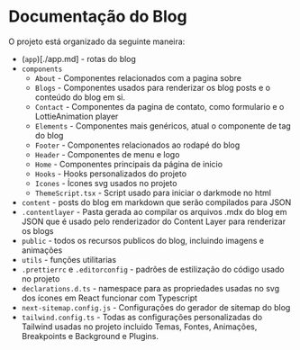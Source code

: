 # Documentação do Blog

O projeto está organizado da seguinte maneira:

- (`app`)[./app.md] - rotas do blog
- `components`
    - `About` - Componentes relacionados com a pagina sobre
    - `Blogs` - Componentes usados para renderizar os blog posts e o conteúdo do blog em si.
    - `Contact` - Componentes da pagina de contato, como formulario e o LottieAnimation player
    - `Elements` - Componentes mais genéricos, atual o componente de tag do blog
    - `Footer` - Componentes relacionados ao rodapé do blog
    - `Header` - Componentes de menu e logo
    - `Home` - Componentes principais da página de inicio
    - `Hooks` - Hooks personalizados do projeto
    - `Icones` - Ícones svg usados no projeto
    - `ThemeScript.tsx` - Script usado para iniciar o darkmode no html
- `content` - posts do blog em markdown que serão compilados para JSON
- `.contentlayer` - Pasta gerada ao compilar os arquivos .mdx do blog em JSON que é usado pelo renderizador do Content Layer para renderizar os blogs
- `public` - todos os recursos publicos do blog, incluindo imagens e animações
- `utils` - funções utilitarias
- `.prettierrc` e `.editorconfig` - padrões de estilização do código usado no projeto
- `declarations.d.ts` - namespace para as propriedades usadas no svg dos ícones em React funcionar com Typescript
- `next-sitemap.config.js` - Configurações do gerador de sitemap do blog
- `tailwind.config.ts` - Todas as configurações personalizadas do Tailwind usadas no projeto incluido Temas, Fontes, Animações, Breakpoints e Background e Plugins.